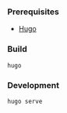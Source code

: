 ### Prerequisites

- [Hugo](https://gohugo.io/)

### Build

```shell script
hugo
```

### Development

```shell script
hugo serve
``` 